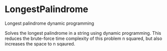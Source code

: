 # LongestPalindrome
Longest palindrome dynamic programming

Solves the longest palindrome in a string using dynamic programming. This reduces the brute-force time complexity of this problem
n squared, but also increases the space to n sqaured.
